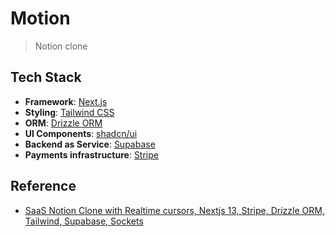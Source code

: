 # Motion

> Notion clone

## Tech Stack

- **Framework**: [Next.js](https://nextjs.org/)
- **Styling**: [Tailwind CSS](https://tailwindcss.com/)
- **ORM**: [Drizzle ORM](https://orm.drizzle.team/)
- **UI Components**: [shadcn/ui](https://ui.shadcn.com/)
- **Backend as Service**: [Supabase](https://supabase.com/)
- **Payments infrastructure**: [Stripe](https://stripe.com/)

## Reference

- [SaaS Notion Clone with Realtime cursors, Nextjs 13, Stripe, Drizzle ORM, Tailwind, Supabase, Sockets](https://www.youtube.com/watch?v=A3l6YYkXzzg)
